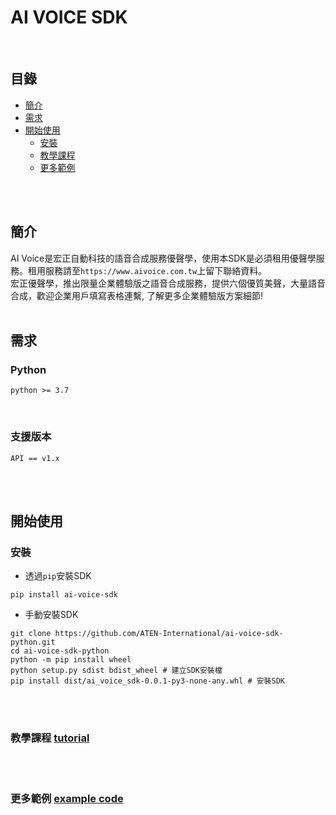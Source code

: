 # AI VOICE SDK

<br>

## 目錄
 - [簡介](#簡介)
 - [需求](#需求)
 - [開始使用](#開始使用)
    - [安裝](#安裝)
    - [教學課程](#教學課程-tutorial)
    - [更多範例](#更多範例-coming-soon)

<br><br>

## 簡介
AI Voice是宏正自動科技的語音合成服務優聲學，使用本SDK是必須租用優聲學服務。租用服務請至`https://www.aivoice.com.tw`上留下聯絡資料。<br>
宏正優聲學，推出限量企業體驗版之語音合成服務，提供六個優質美聲，大量語音合成，歡迎企業用戶填寫表格連繫, 了解更多企業體驗版方案細節!
<br><br>

## 需求
### Python
```
python >= 3.7
```
<br>

### 支援版本
```
API == v1.x
```

<br><br>

## 開始使用
### 安裝
 - 透過`pip`安裝SDK
```shell
pip install ai-voice-sdk
```

 - 手動安裝SDK
```shell
git clone https://github.com/ATEN-International/ai-voice-sdk-python.git
cd ai-voice-sdk-python
python -m pip install wheel
python setup.py sdist bdist_wheel # 建立SDK安裝檔
pip install dist/ai_voice_sdk-0.0.1-py3-none-any.whl # 安裝SDK
```
<br><br>

### 教學課程 [tutorial](./tutorial.ipynb)
<br><br>

### 更多範例 [example code](./examples)
<br><br>